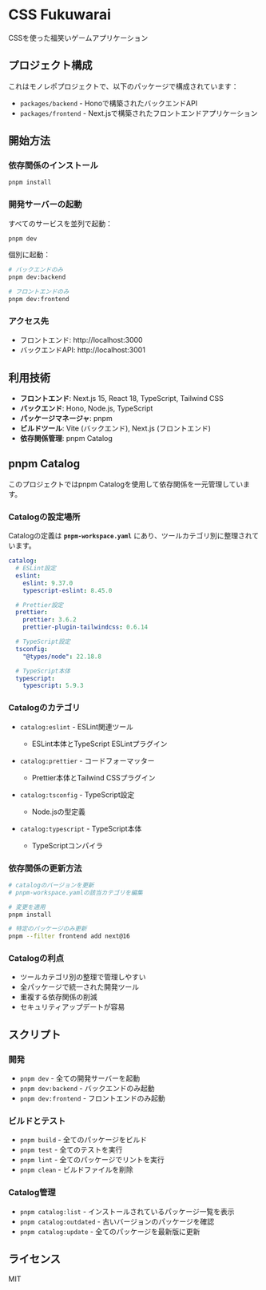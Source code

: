 # CSS Fukuwarai

CSSを使った福笑いゲームアプリケーション

## プロジェクト構成

これはモノレポプロジェクトで、以下のパッケージで構成されています：

- `packages/backend` - Honoで構築されたバックエンドAPI
- `packages/frontend` - Next.jsで構築されたフロントエンドアプリケーション

## 開始方法

### 依存関係のインストール

```bash
pnpm install
```

### 開発サーバーの起動

すべてのサービスを並列で起動：

```bash
pnpm dev
```

個別に起動：

```bash
# バックエンドのみ
pnpm dev:backend

# フロントエンドのみ
pnpm dev:frontend
```

### アクセス先

- フロントエンド: http://localhost:3000
- バックエンドAPI: http://localhost:3001

## 利用技術

- **フロントエンド**: Next.js 15, React 18, TypeScript, Tailwind CSS
- **バックエンド**: Hono, Node.js, TypeScript
- **パッケージマネージャ**: pnpm
- **ビルドツール**: Vite (バックエンド), Next.js (フロントエンド)
- **依存関係管理**: pnpm Catalog

## pnpm Catalog

このプロジェクトではpnpm Catalogを使用して依存関係を一元管理しています。

### Catalogの設定場所

Catalogの定義は **`pnpm-workspace.yaml`** にあり、ツールカテゴリ別に整理されています。

```yaml
catalog:
  # ESLint設定
  eslint:
    eslint: 9.37.0
    typescript-eslint: 8.45.0

  # Prettier設定
  prettier:
    prettier: 3.6.2
    prettier-plugin-tailwindcss: 0.6.14

  # TypeScript設定
  tsconfig:
    "@types/node": 22.18.8

  # TypeScript本体
  typescript:
    typescript: 5.9.3
```

### Catalogのカテゴリ

- `catalog:eslint` - ESLint関連ツール
  - ESLint本体とTypeScript ESLintプラグイン

- `catalog:prettier` - コードフォーマッター
  - Prettier本体とTailwind CSSプラグイン

- `catalog:tsconfig` - TypeScript設定
  - Node.jsの型定義

- `catalog:typescript` - TypeScript本体
  - TypeScriptコンパイラ

### 依存関係の更新方法

```bash
# catalogのバージョンを更新
# pnpm-workspace.yamlの該当カテゴリを編集

# 変更を適用
pnpm install

# 特定のパッケージのみ更新
pnpm --filter frontend add next@16
```

### Catalogの利点

- ツールカテゴリ別の整理で管理しやすい
- 全パッケージで統一された開発ツール
- 重複する依存関係の削減
- セキュリティアップデートが容易

## スクリプト

### 開発

- `pnpm dev` - 全ての開発サーバーを起動
- `pnpm dev:backend` - バックエンドのみ起動
- `pnpm dev:frontend` - フロントエンドのみ起動

### ビルドとテスト

- `pnpm build` - 全てのパッケージをビルド
- `pnpm test` - 全てのテストを実行
- `pnpm lint` - 全てのパッケージでリントを実行
- `pnpm clean` - ビルドファイルを削除

### Catalog管理

- `pnpm catalog:list` - インストールされているパッケージ一覧を表示
- `pnpm catalog:outdated` - 古いバージョンのパッケージを確認
- `pnpm catalog:update` - 全てのパッケージを最新版に更新

## ライセンス

MIT
